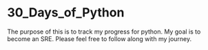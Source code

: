 # 30_Days_of_Python
The purpose of this is to track my progress for python. My goal is to become an SRE. Please feel free to follow along with my journey.
